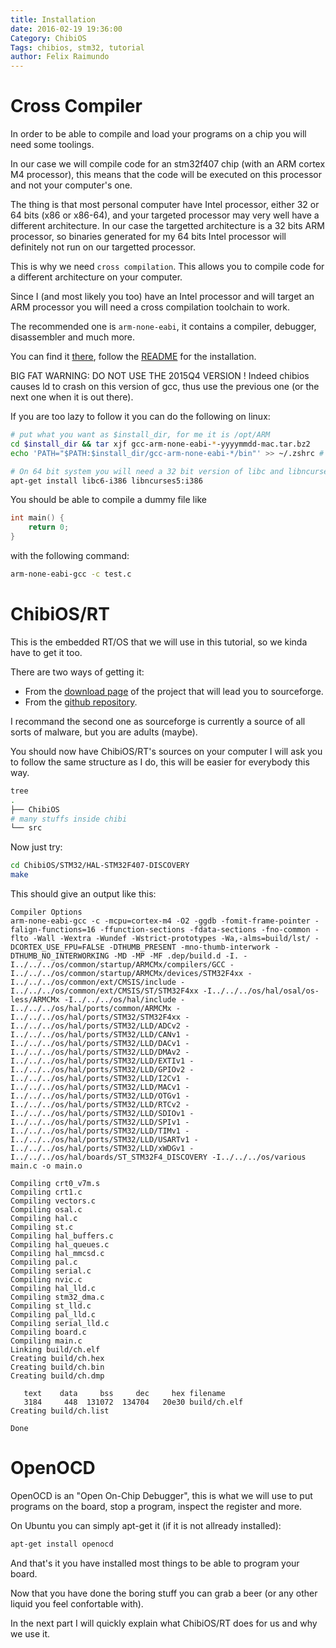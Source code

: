 ```yaml
---
title: Installation
date: 2016-02-19 19:36:00
Category: ChibiOS
Tags: chibios, stm32, tutorial
author: Felix Raimundo
---
```


# Cross Compiler

In order to be able to compile and load your programs on a chip you will need some toolings.

In our case we will compile code for an stm32f407 chip (with an ARM cortex M4 processor), this
means that the code will be executed on this processor and not your computer's one.

The thing is that most personal computer have Intel processor, either 32 or 64 bits
(x86 or x86-64), and your targeted processor may very well have a different architecture. 
In our case the targetted architecture is a 32 bits ARM processor, so binaries generated
for my 64 bits Intel processor will definitely not run on our targetted processor.

This is why we need `cross compilation`. This allows you to compile code for a different
architecture on your computer.

Since I (and most likely you too) have an Intel processor and will target an ARM processor
you will need a cross compilation toolchain to work.

The recommended one is `arm-none-eabi`, it contains a compiler, debugger, disassembler and
much more.

You can find it [there](https://launchpad.net/gcc-arm-embedded), follow the
[README](https://launchpadlibrarian.net/231136492/readme.txt) for the installation.

BIG FAT WARNING: DO NOT USE THE 2015Q4 VERSION !
Indeed chibios causes ld to crash on this version of gcc, thus use the previous one
(or the next one when it is out there).

If you are too lazy to follow it you can do the following on linux:

```bash
# put what you want as $install_dir, for me it is /opt/ARM
cd $install_dir && tar xjf gcc-arm-none-eabi-*-yyyymmdd-mac.tar.bz2
echo 'PATH="$PATH:$install_dir/gcc-arm-none-eabi-*/bin"' >> ~/.zshrc # or .bashrc if you want.

# On 64 bit system you will need a 32 bit version of libc and libncurses
apt-get install libc6-i386 libncurses5:i386
```

You should be able to compile a dummy file like

```c
int main() {
    return 0;
}
```

with the following command:

```bash
arm-none-eabi-gcc -c test.c
```

# ChibiOS/RT

This is the embedded RT/OS that we will use in this tutorial, so we kinda have to get it too.

There are two ways of getting it:

*  From the [download page](http://www.chibios.org/dokuwiki/doku.php?id=chibios:downloads:start)
of the project that will lead you to sourceforge.
*  From the [github repository]().

I recommand the second one as sourceforge is currently a source of all sorts of malware, but you
are adults (maybe).

You should now have ChibiOS/RT's sources on your computer I will ask you to follow the same
structure as I do, this will be easier for everybody this way.

```bash
tree
.
├── ChibiOS
# many stuffs inside chibi
└── src
```

Now just try:

```bash
cd ChibiOS/STM32/HAL-STM32F407-DISCOVERY
make
```

This should give an output like this:

```
Compiler Options
arm-none-eabi-gcc -c -mcpu=cortex-m4 -O2 -ggdb -fomit-frame-pointer -falign-functions=16 -ffunction-sections -fdata-sections -fno-common -flto -Wall -Wextra -Wundef -Wstrict-prototypes -Wa,-alms=build/lst/ -DCORTEX_USE_FPU=FALSE -DTHUMB_PRESENT -mno-thumb-interwork -DTHUMB_NO_INTERWORKING -MD -MP -MF .dep/build.d -I. -I../../../os/common/startup/ARMCMx/compilers/GCC -I../../../os/common/startup/ARMCMx/devices/STM32F4xx -I../../../os/common/ext/CMSIS/include -I../../../os/common/ext/CMSIS/ST/STM32F4xx -I../../../os/hal/osal/os-less/ARMCMx -I../../../os/hal/include -I../../../os/hal/ports/common/ARMCMx -I../../../os/hal/ports/STM32/STM32F4xx -I../../../os/hal/ports/STM32/LLD/ADCv2 -I../../../os/hal/ports/STM32/LLD/CANv1 -I../../../os/hal/ports/STM32/LLD/DACv1 -I../../../os/hal/ports/STM32/LLD/DMAv2 -I../../../os/hal/ports/STM32/LLD/EXTIv1 -I../../../os/hal/ports/STM32/LLD/GPIOv2 -I../../../os/hal/ports/STM32/LLD/I2Cv1 -I../../../os/hal/ports/STM32/LLD/MACv1 -I../../../os/hal/ports/STM32/LLD/OTGv1 -I../../../os/hal/ports/STM32/LLD/RTCv2 -I../../../os/hal/ports/STM32/LLD/SDIOv1 -I../../../os/hal/ports/STM32/LLD/SPIv1 -I../../../os/hal/ports/STM32/LLD/TIMv1 -I../../../os/hal/ports/STM32/LLD/USARTv1 -I../../../os/hal/ports/STM32/LLD/xWDGv1 -I../../../os/hal/boards/ST_STM32F4_DISCOVERY -I../../../os/various main.c -o main.o

Compiling crt0_v7m.s
Compiling crt1.c
Compiling vectors.c
Compiling osal.c
Compiling hal.c
Compiling st.c
Compiling hal_buffers.c
Compiling hal_queues.c
Compiling hal_mmcsd.c
Compiling pal.c
Compiling serial.c
Compiling nvic.c
Compiling hal_lld.c
Compiling stm32_dma.c
Compiling st_lld.c
Compiling pal_lld.c
Compiling serial_lld.c
Compiling board.c
Compiling main.c
Linking build/ch.elf
Creating build/ch.hex
Creating build/ch.bin
Creating build/ch.dmp

   text    data     bss     dec     hex filename
   3184     448  131072  134704   20e30 build/ch.elf
Creating build/ch.list

Done
```

# OpenOCD

OpenOCD is an "Open On-Chip Debugger", this is what we will use to put programs on the board,
stop a program, inspect the register and more.

On Ubuntu you can simply apt-get it (if it is not allready installed):

```bash
apt-get install openocd
```

And that's it you have installed most things to be able to program your board.

Now that you have done the boring stuff you can grab a beer (or any other liquid you feel
confortable with).

In the next part I will quickly explain what ChibiOS/RT does for us and why we use it.
